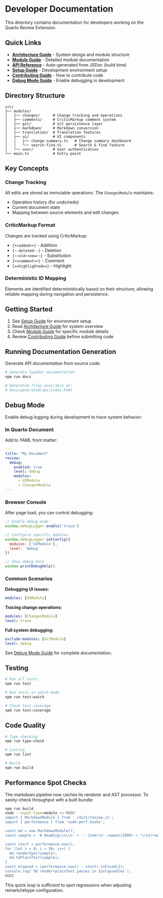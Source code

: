 # Developer Documentation

This directory contains documentation for developers working on the Quarto Review Extension.

## Quick Links

- **[Architecture Guide](./ARCHITECTURE.md)** - System design and module structure
- **[Module Guide](./MODULES.md)** - Detailed module documentation
- **[API Reference](../generated/api/index.html)** - Auto-generated from JSDoc (build time)
- **[Setup Guide](./SETUP.md)** - Development environment setup
- **[Contributing Guide](./CONTRIBUTING.md)** - How to contribute code
- **[Debug Mode Guide](../user/DEBUG.md)** - Enable debugging in development

## Directory Structure

```
src/
├── modules/
│   ├── changes/      # Change tracking and operations
│   ├── comments/     # CriticMarkup comment system
│   ├── git/          # Git persistence layer
│   ├── markdown/     # Markdown conversion
│   ├── translation/  # Translation features
│   ├── ui/           # UI components
│   │   ├── change-summary.ts   # Change summary dashboard
│   │   └── search-find.ts      # Search & find feature
│   └── user/         # User authentication
└── main.ts           # Entry point
```

## Key Concepts

### Change Tracking
All edits are stored as immutable operations. The `ChangesModule` maintains:
- Operation history (for undo/redo)
- Current document state
- Mapping between source elements and edit changes

### CriticMarkup Format
Changes are tracked using CriticMarkup:
- `{++added++}` - Addition
- `{--deleted--}` - Deletion
- `{~~old~>new~~}` - Substitution
- `{>>comment<<}` - Comment
- `{==highlighted==}` - Highlight

### Deterministic ID Mapping
Elements are identified deterministically based on their structure, allowing reliable mapping during navigation and persistence.

## Getting Started

1. See [Setup Guide](./SETUP.md) for environment setup
2. Read [Architecture Guide](./ARCHITECTURE.md) for system overview
3. Check [Module Guide](./MODULES.md) for specific module details
4. Review [Contributing Guide](./CONTRIBUTING.md) before submitting code

## Running Documentation Generation

Generate API documentation from source code:

```bash
# Generate TypeDoc documentation
npm run docs

# Generated files available at:
# docs/generated/api/index.html
```

## Debug Mode

Enable debug logging during development to trace system behavior:

### In Quarto Document

Add to YAML front matter:

```yaml
---
title: "My Document"
review:
  debug:
    enabled: true
    level: debug
    modules:
      - UIModule
      - ChangesModule
---
```

### Browser Console

After page load, you can control debugging:

```javascript
// Enable debug mode
window.debugLogger.enable('trace')

// Configure specific modules
window.debugLogger.setConfig({
  modules: ['UIModule'],
  level: 'debug'
})

// Show debug help
window.printDebugHelp()
```

### Common Scenarios

**Debugging UI issues:**
```yaml
modules: [UIModule]
```

**Tracing change operations:**
```yaml
modules: [ChangesModule]
level: trace
```

**Full system debugging:**
```yaml
exclude-modules: [GitModule]
level: debug
```

See [Debug Mode Guide](../user/DEBUG.md) for complete documentation.

## Testing

```bash
# Run all tests
npm run test

# Run tests in watch mode
npm run test:watch

# Check test coverage
npm run test:coverage
```

## Code Quality

```bash
# Type checking
npm run type-check

# Linting
npm run lint

# Build
npm run build
```

## Performance Spot Checks

The markdown pipeline now caches its renderer and AST processor. To sanity-check throughput with a built bundle:

```bash
npm run build
node --input-type=module <<'NODE'
import { MarkdownModule } from './dist/review.js';
import { performance } from 'node:perf_hooks';

const md = new MarkdownModule();
const sample = '# Heading\\n\\n' + '- item\\n'.repeat(2000) + '\\n{++addition++}';

const start = performance.now();
for (let i = 0; i < 50; i++) {
  md.renderSync(sample);
  md.toPlainText(sample);
}
const elapsed = (performance.now() - start).toFixed(2);
console.log(`50 render+plainText passes in ${elapsed}ms`);
NODE
```

This quick loop is sufficient to spot regressions when adjusting remark/rehype configuration.
